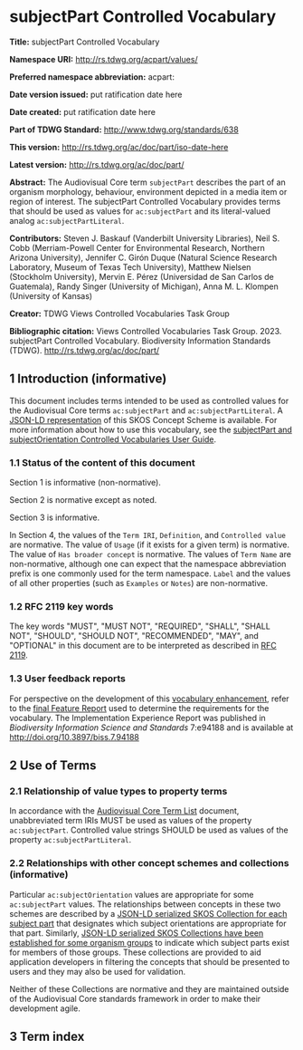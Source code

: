 # subjectPart Controlled Vocabulary

**Title:** subjectPart Controlled Vocabulary

**Namespace URI:** http://rs.tdwg.org/acpart/values/

**Preferred namespace abbreviation:** acpart:

**Date version issued:** put ratification date here

**Date created:** put ratification date here

**Part of TDWG Standard:** http://www.tdwg.org/standards/638

**This version:** http://rs.tdwg.org/ac/doc/part/iso-date-here

**Latest version:** http://rs.tdwg.org/ac/doc/part/

**Abstract:** The Audiovisual Core term `subjectPart` describes the part of an organism morphology, behaviour, environment depicted in a media item or region of interest. The subjectPart Controlled Vocabulary provides terms that should be used as values for `ac:subjectPart` and its literal-valued analog `ac:subjectPartLiteral`. 

**Contributors:** Steven J. Baskauf (Vanderbilt University Libraries), Neil S. Cobb (Merriam-Powell Center for Environmental Research, Northern Arizona University), Jennifer C. Girón Duque (Natural Science Research Laboratory, Museum of Texas Tech University), Matthew Nielsen (Stockholm University), Mervin E. Pérez (Universidad de San Carlos de Guatemala), Randy Singer (University of Michigan), Anna M. L. Klompen (University of Kansas)

**Creator:** TDWG Views Controlled Vocabularies Task Group

**Bibliographic citation:** Views Controlled Vocabularies Task Group. 2023. subjectPart Controlled Vocabulary. Biodiversity Information Standards (TDWG). <http://rs.tdwg.org/ac/doc/part/>


## 1 Introduction (informative)

This document includes terms intended to be used as controlled values for the Audiovisual Core terms `ac:subjectPart` and `ac:subjectPartLiteral`. A [JSON-LD representation](https://tdwg.github.io/rs.tdwg.org/cvJson/acpart.json) of this SKOS Concept Scheme is available. For more information about how to use this vocabulary, see the [subjectPart and subjectOrientation Controlled Vocabularies User Guide](https://github.com/tdwg/ac/blob/master/views/views_user_guide.pdf).

### 1.1 Status of the content of this document

Section 1 is informative (non-normative).

Section 2 is normative except as noted.

Section 3 is informative.

In Section 4, the values of the `Term IRI`, `Definition`, and `Controlled value` are normative. The value of `Usage` (if it exists for a given term) is normative.  The value of `Has broader concept` is normative. The values of `Term Name` are non-normative, although one can expect that the namespace abbreviation prefix is one commonly used for the term namespace.  `Label` and the values of all other properties (such as `Examples` or `Notes`) are non-normative.

### 1.2 RFC 2119 key words
The key words "MUST", "MUST NOT", "REQUIRED", "SHALL", "SHALL NOT", "SHOULD", "SHOULD NOT", "RECOMMENDED", "MAY", and "OPTIONAL" in this document are to be interpreted as described in [RFC 2119](https://tools.ietf.org/html/rfc2119).

### 1.3 User feedback reports
For perspective on the development of this [vocabulary enhancement](https://github.com/tdwg/vocab/blob/master/vms/maintenance-specification.md#4-vocabulary-enhancements), refer to the [final Feature Report](https://github.com/tdwg/ac/blob/master/views/final-requirements.md) used to determine the requirements for the vocabulary. The Implementation Experience Report was published in *Biodiversity Information Science and Standards* 7:e94188 and is available at <http://doi.org/10.3897/biss.7.94188>

## 2 Use of Terms

### 2.1 Relationship of value types to property terms

In accordance with the [Audiovisual Core Term List](http://rs.tdwg.org/ac/doc/termlist/) document, unabbreviated term IRIs MUST be used as values of the property `ac:subjectPart`. Controlled value strings SHOULD be used as values of the property `ac:subjectPartLiteral`.

### 2.2 Relationships with other concept schemes and collections (informative)

Particular `ac:subjectOrientation` values are appropriate for some `ac:subjectPart` values. The relationships between concepts in these two schemes are described by a [JSON-LD serialized SKOS Collection for each subject part](https://tdwg.github.io/rs.tdwg.org/cvJson/acorient_collection.json) that designates which subject orientations are appropriate for that part. Similarly, [JSON-LD serialized SKOS Collections have been established for some organism groups](https://tdwg.github.io/rs.tdwg.org/cvJson/acpart_collection.json) to indicate which subject parts exist for members of those groups. These collections are provided to aid application developers in filtering the concepts that should be presented to users and they may also be used for validation.

Neither of these Collections are normative and they are maintained outside of the Audiovisual Core standards framework in order to make their development agile.

## 3 Term index
